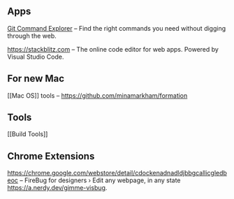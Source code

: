 ## Apps

[Git Command Explorer](https://gitexplorer.com) – Find the right commands you need without digging through the web.

https://stackblitz.com – The online code editor for web apps. Powered by Visual Studio Code.


## For new Mac

[[Mac OS]] tools – https://github.com/minamarkham/formation


## Tools

[[Build Tools]]


## Chrome Extensions

https://chrome.google.com/webstore/detail/cdockenadnadldjbbgcallicgledbeoc – FireBug for designers › Edit any webpage, in any state https://a.nerdy.dev/gimme-visbug.

